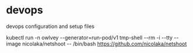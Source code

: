 # devops
devops configuration and setup files

kubectl run -n owlvey --generator=run-pod/v1 tmp-shell --rm -i --tty --image nicolaka/netshoot -- /bin/bash 
https://github.com/nicolaka/netshoot